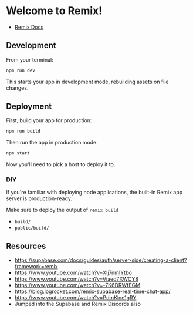# Welcome to Remix!

- [Remix Docs](https://remix.run/docs)

## Development

From your terminal:

```sh
npm run dev
```

This starts your app in development mode, rebuilding assets on file changes.

## Deployment

First, build your app for production:

```sh
npm run build
```

Then run the app in production mode:

```sh
npm start
```

Now you'll need to pick a host to deploy it to.

### DIY

If you're familiar with deploying node applications, the built-in Remix app server is production-ready.

Make sure to deploy the output of `remix build`

- `build/`
- `public/build/`

## Resources 
- https://supabase.com/docs/guides/auth/server-side/creating-a-client?framework=remix
- https://www.youtube.com/watch?v=XIj7nmIYtbo
- https://www.youtube.com/watch?v=Viaed7XWCY8
- https://www.youtube.com/watch?v=-7K6DRWfEGM
- https://blog.logrocket.com/remix-supabase-real-time-chat-app/
- https://www.youtube.com/watch?v=PdmKlne1gRY
- Jumped into the Supabase and Remix Discords also
